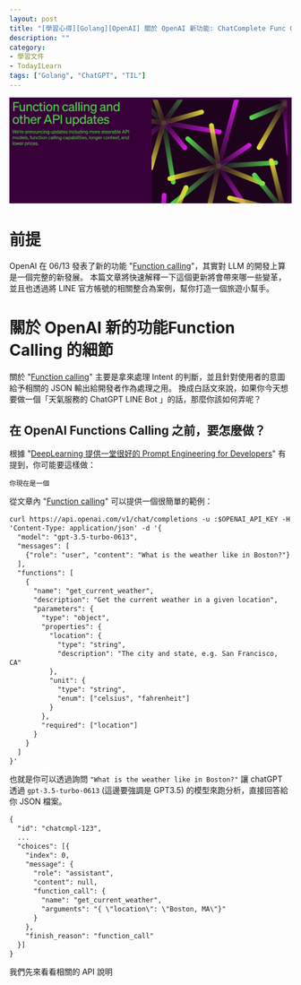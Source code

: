```yaml
---
layout: post
title: "[學習心得][Golang][OpenAI] 關於 OpenAI 新功能: ChatComplete Func Call"
description: ""
category: 
- 學習文件
- TodayILearn
tags: ["Golang", "ChatGPT", "TIL"]
---
```


![image-20230615115340699](../images/2022/image-20230615115340699.png)

# 前提

OpenAI 在 06/13 發表了新的功能 "[Function calling](https://openai.com/blog/function-calling-and-other-api-updates)"，其實對 LLM 的開發上算是一個完整的新發展。 本篇文章將快速解釋一下這個更新將會帶來哪一些變革，並且也透過將 LINE 官方帳號的相關整合為案例，幫你打造一個旅遊小幫手。



# 關於 OpenAI 新的功能Function Calling 的細節

關於 "[Function calling](https://openai.com/blog/function-calling-and-other-api-updates)" 主要是拿來處理 Intent 的判斷，並且針對使用者的意圖給予相關的 JSON 輸出給開發者作為處理之用。 換成白話文來說，如果你今天想要做一個「天氣服務的 ChatGPT LINE Bot 」的話，那麼你該如何弄呢？



## 在 OpenAI Functions Calling 之前，要怎麼做？

根據 "[DeepLearning 提供一堂很好的 Prompt Engineering for Developers](https://learn.deeplearning.ai/chatgpt-prompt-eng/lesson/1/introduction)" 有提到，你可能要這樣做：

```
你現在是一個
```



從文章內  "[Function calling](https://openai.com/blog/function-calling-and-other-api-updates)" 可以提供一個很簡單的範例： 

```
curl https://api.openai.com/v1/chat/completions -u :$OPENAI_API_KEY -H 'Content-Type: application/json' -d '{
  "model": "gpt-3.5-turbo-0613",
  "messages": [
    {"role": "user", "content": "What is the weather like in Boston?"}
  ],
  "functions": [
    {
      "name": "get_current_weather",
      "description": "Get the current weather in a given location",
      "parameters": {
        "type": "object",
        "properties": {
          "location": {
            "type": "string",
            "description": "The city and state, e.g. San Francisco, CA"
          },
          "unit": {
            "type": "string",
            "enum": ["celsius", "fahrenheit"]
          }
        },
        "required": ["location"]
      }
    }
  ]
}'
```

也就是你可以透過詢問 `"What is the weather like in Boston?"` 讓 chatGPT 透過 `gpt-3.5-turbo-0613` (這邊要強調是 GPT3.5) 的模型來跑分析，直接回答給你 JSON 檔案。

```
{
  "id": "chatcmpl-123",
  ...
  "choices": [{
    "index": 0,
    "message": {
      "role": "assistant",
      "content": null,
      "function_call": {
        "name": "get_current_weather",
        "arguments": "{ \"location\": \"Boston, MA\"}"
      }
    },
    "finish_reason": "function_call"
  }]
}
```







我們先來看看相關的 API 說明

